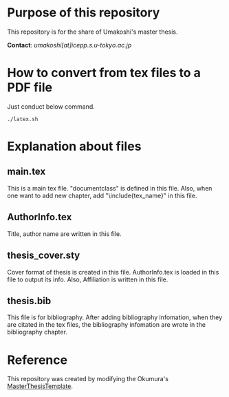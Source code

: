 # Purpose of this repository

This repository is for the share of Umakoshi's master thesis.

**Contact**: *umakoshi[at]icepp.s.u-tokyo.ac.jp*


# How to convert from tex files to a PDF file

Just conduct below command.

```
./latex.sh
```

# Explanation about files

## main.tex

This is a main tex file. "documentclass" is defined in this file. Also, when one want to add new chapter, add "\include{tex_name}" in this file.

## AuthorInfo.tex

Title, author name are written in this file.

## thesis_cover.sty

Cover format of thesis is created in this file. AuthorInfo.tex is loaded in this file to output its info. Also, Affiliation is written in this file.

## thesis.bib

This file is for bibliography. After adding bibliography infomation, when they are citated in the tex files, the bibliography infomation are wrote in the bibliography chapter.

# Reference

This repository was created by modifying the Okumura's [MasterThesisTemplate](https://github.com/akira-okumura/MasterThesisTemplate).